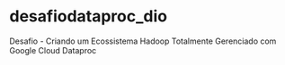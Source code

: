 # desafiodataproc_dio
Desafio - Criando um Ecossistema Hadoop Totalmente Gerenciado com Google Cloud Dataproc

